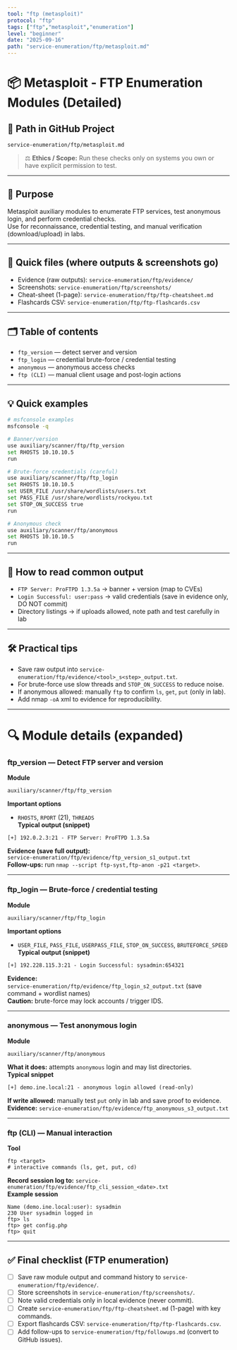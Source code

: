 ```yaml
---
tool: "ftp (metasploit)"
protocol: "ftp"
tags: ["ftp","metasploit","enumeration"]
level: "beginner"
date: "2025-09-16"
path: "service-enumeration/ftp/metasploit.md"
---
```


# 📦 Metasploit - FTP Enumeration Modules (Detailed)

## 📂 Path in GitHub Project
```
service-enumeration/ftp/metasploit.md
```

> ⚖️ **Ethics / Scope:** Run these checks only on systems you own or have explicit permission to test.

---

## 🎯 Purpose
Metasploit auxiliary modules to enumerate FTP services, test anonymous login, and perform credential checks.  
Use for reconnaissance, credential testing, and manual verification (download/upload) in labs.

---

## 🔗 Quick files (where outputs & screenshots go)
- Evidence (raw outputs): `service-enumeration/ftp/evidence/`  
- Screenshots: `service-enumeration/ftp/screenshots/`  
- Cheat-sheet (1-page): `service-enumeration/ftp/ftp-cheatsheet.md`  
- Flashcards CSV: `service-enumeration/ftp/ftp-flashcards.csv`

---

## 🗂️ Table of contents
- `ftp_version` — detect server and version  
- `ftp_login` — credential brute-force / credential testing  
- `anonymous` — anonymous access checks  
- `ftp (CLI)` — manual client usage and post-login actions

---

## 💡 Quick examples
```bash
# msfconsole examples
msfconsole -q

# Banner/version
use auxiliary/scanner/ftp/ftp_version
set RHOSTS 10.10.10.5
run

# Brute-force credentials (careful)
use auxiliary/scanner/ftp/ftp_login
set RHOSTS 10.10.10.5
set USER_FILE /usr/share/wordlists/users.txt
set PASS_FILE /usr/share/wordlists/rockyou.txt
set STOP_ON_SUCCESS true
run

# Anonymous check
use auxiliary/scanner/ftp/anonymous
set RHOSTS 10.10.10.5
run
```

---

## 🔎 How to read common output
- `FTP Server: ProFTPD 1.3.5a` → banner + version (map to CVEs)  
- `Login Successful: user:pass` → valid credentials (save in evidence only, DO NOT commit)  
- Directory listings → if uploads allowed, note path and test carefully in lab

---

## 🛠️ Practical tips
- Save raw output into `service-enumeration/ftp/evidence/<tool>_s<step>_output.txt`.  
- For brute-force use slow threads and `STOP_ON_SUCCESS` to reduce noise.  
- If anonymous allowed: manually `ftp` to confirm `ls`, `get`, `put` (only in lab).  
- Add nmap `-oA` xml to evidence for reproducibility.

---
# 🔍 Module details (expanded)

### ftp_version — Detect FTP server and version
**Module**
```
auxiliary/scanner/ftp/ftp_version
```

**Important options**
- `RHOSTS`, `RPORT` (21), `THREADS`  
**Typical output (snippet)**  
```
[+] 192.0.2.3:21 - FTP Server: ProFTPD 1.3.5a
```  
**Evidence (save full output):**  
`service-enumeration/ftp/evidence/ftp_version_s1_output.txt`  
**Follow-ups:** run `nmap --script ftp-syst,ftp-anon -p21 <target>`.

---

### ftp_login — Brute-force / credential testing
**Module**
```
auxiliary/scanner/ftp/ftp_login
```

**Important options**
- `USER_FILE`, `PASS_FILE`, `USERPASS_FILE`, `STOP_ON_SUCCESS`, `BRUTEFORCE_SPEED`  
**Typical output (snippet)**  
```
[+] 192.228.115.3:21 - Login Successful: sysadmin:654321
```  
**Evidence:**  
`service-enumeration/ftp/evidence/ftp_login_s2_output.txt` (save command + wordlist names)  
**Caution:** brute-force may lock accounts / trigger IDS.

---

### anonymous — Test anonymous login
**Module**
```
auxiliary/scanner/ftp/anonymous
```

**What it does:** attempts `anonymous` login and may list directories.  
**Typical snippet**  
```
[+] demo.ine.local:21 - anonymous login allowed (read-only)
```  
**If write allowed:** manually test `put` only in lab and save proof to evidence.  
**Evidence:** `service-enumeration/ftp/evidence/ftp_anonymous_s3_output.txt`

---

### ftp (CLI) — Manual interaction
**Tool**
```
ftp <target>
# interactive commands (ls, get, put, cd)
```

**Record session log to:** `service-enumeration/ftp/evidence/ftp_cli_session_<date>.txt`  
**Example session**
```
Name (demo.ine.local:user): sysadmin
230 User sysadmin logged in
ftp> ls
ftp> get config.php
ftp> quit
```

---

## ✅ Final checklist (FTP enumeration)
- [ ] Save raw module output and command history to `service-enumeration/ftp/evidence/`.  
- [ ] Store screenshots in `service-enumeration/ftp/screenshots/`.  
- [ ] Note valid credentials only in local evidence (never commit).  
- [ ] Create `service-enumeration/ftp/ftp-cheatsheet.md` (1-page) with key commands.  
- [ ] Export flashcards CSV: `service-enumeration/ftp/ftp-flashcards.csv`.  
- [ ] Add follow-ups to `service-enumeration/ftp/followups.md` (convert to GitHub issues).

